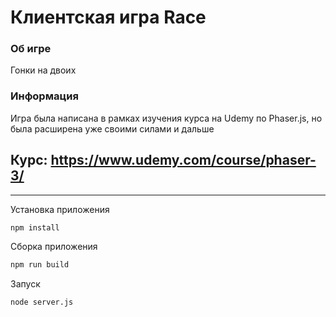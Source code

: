 # Клиентская игра Race

### Об игре

Гонки на двоих

### Информация

Игра была написана в рамках изучения курса на Udemy по Phaser.js, но была расширена уже своими силами и дальше

## Курс: https://www.udemy.com/course/phaser-3/

---

Установка приложения

```sh
npm install
```

Сборка приложения

```sh
npm run build
```

Запуск

```sh
node server.js
```
